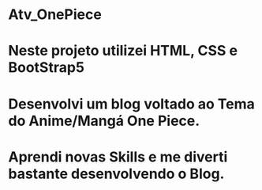 # Atv_OnePiece
# Neste projeto utilizei HTML, CSS e BootStrap5
# Desenvolvi um blog voltado ao Tema do Anime/Mangá One Piece.
# Aprendi novas Skills e me diverti bastante desenvolvendo o Blog. 
